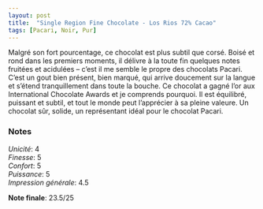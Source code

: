 ```yaml
---
layout: post
title:  "Single Region Fine Chocolate - Los Rios 72% Cacao"
tags: [Pacari, Noir, Pur] 
---
```


Malgré son fort pourcentage, ce chocolat est plus subtil que corsé. Boisé et rond dans les premiers moments, il délivre à la toute fin quelques notes fruitées et acidulées – c’est il me semble le propre des chocolats Pacari. C’est un gout bien présent, bien marqué, qui arrive doucement sur la langue et s’étend tranquillement dans toute la bouche.
Ce chocolat a gagné l’or aux International Chocolate Awards et je comprends pourquoi. Il est équilibré, puissant et subtil, et tout le monde peut l’apprécier à sa pleine valeure. Un chocolat sûr, solide, un représentant idéal pour le chocolat Pacari.


### Notes

_Unicité_: 4  
_Finesse_: 5  
_Confort_: 5  
_Puissance_: 5  
_Impression générale_: 4.5

**Note finale**: 23.5/25